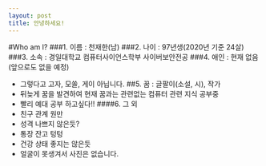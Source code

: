 ```yaml
---
layout: post
title: 안녕하세요!
---
```

#Who am I?
###1. 이름 : 천재한(남)
###2. 나이 : 97년생(2020년 기준 24살)
###3. 소속 : 경일대학교 컴퓨터사이언스학부 사이버보안전공
###4. 애인 : 현재 없음(앞으로도 없을 예정)
  + 그렇다고 고자, 모쏠, 게이 아닙니다.
##5. 꿈 : 글팔이(소설, 시), 작가
  + 뒤늦게 꿈을 발견하여 현재 꿈과는 관련없는 컴퓨터 관련 지식 공부중
  + 빨리 예대 공부 하고싶다!!
####6. 그 외
  + 친구 관계 원만
  + 성격 나쁘지 않은듯?
  + 통장 잔고 텅텅
  + 건강 상태 좋지는 않은듯
  + 얼굴이 못생겨서 사진은 없습니다.
